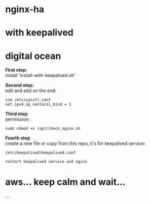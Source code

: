 # nginx-ha
# with keepalived
# digital ocean

**First step:** \
install 'install-with-keepalived.sh'

**Second step:** \
edit and add on the end: 
```
vim /etc/sysctl.conf 
net.ipv4.ip_nonlocal_bind = 1
```

**Third step:** \
permission: 
```
sudo chmod +x /opt/check_nginx.sh
```

**Fourth step** \
create a new file or copy from this repo, it's for keepalived service: 
```
/etc/keepalived/keepalived.conf 

restart keepalived service and nginx 

```

# aws... keep calm and wait...
...
